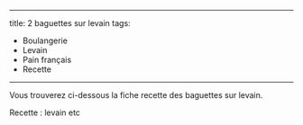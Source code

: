 ---
title:  2 baguettes sur levain
tags:
  - Boulangerie
  - Levain
  - Pain français
  - Recette
  ---

  Vous trouverez ci-dessous la fiche recette des baguettes sur levain.

  <!--more-->

Recette : levain etc

